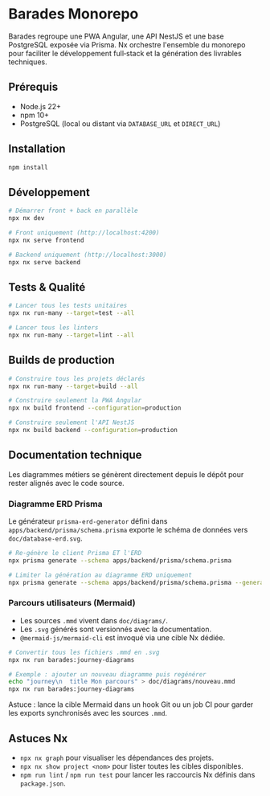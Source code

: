 # Barades Monorepo

Barades regroupe une PWA Angular, une API NestJS et une base PostgreSQL exposée via Prisma. Nx orchestre l'ensemble du monorepo pour faciliter le développement full‑stack et la génération des livrables techniques.

## Prérequis

- Node.js 22+
- npm 10+
- PostgreSQL (local ou distant via `DATABASE_URL` et `DIRECT_URL`)

## Installation

```sh
npm install
```

## Développement

```sh
# Démarrer front + back en parallèle
npx nx dev

# Front uniquement (http://localhost:4200)
npx nx serve frontend

# Backend uniquement (http://localhost:3000)
npx nx serve backend
```

## Tests & Qualité

```sh
# Lancer tous les tests unitaires
npx nx run-many --target=test --all

# Lancer tous les linters
npx nx run-many --target=lint --all
```

## Builds de production

```sh
# Construire tous les projets déclarés
npx nx run-many --target=build --all

# Construire seulement la PWA Angular
npx nx build frontend --configuration=production

# Construire seulement l'API NestJS
npx nx build backend --configuration=production
```

## Documentation technique

Les diagrammes métiers se génèrent directement depuis le dépôt pour rester alignés avec le code source.

### Diagramme ERD Prisma

Le générateur `prisma-erd-generator` défini dans `apps/backend/prisma/schema.prisma` exporte le schéma de données vers `doc/database-erd.svg`.

```sh
# Re-génère le client Prisma ET l'ERD
npx prisma generate --schema apps/backend/prisma/schema.prisma

# Limiter la génération au diagramme ERD uniquement
npx prisma generate --schema apps/backend/prisma/schema.prisma --generator erd
```

### Parcours utilisateurs (Mermaid)

- Les sources `.mmd` vivent dans `doc/diagrams/`.
- Les `.svg` générés sont versionnés avec la documentation.
- `@mermaid-js/mermaid-cli` est invoqué via une cible Nx dédiée.

```sh
# Convertir tous les fichiers .mmd en .svg
npx nx run barades:journey-diagrams

# Exemple : ajouter un nouveau diagramme puis regénérer
echo "journey\n  title Mon parcours" > doc/diagrams/nouveau.mmd
npx nx run barades:journey-diagrams
```

Astuce : lance la cible Mermaid dans un hook Git ou un job CI pour garder les exports synchronisés avec les sources `.mmd`.

## Astuces Nx

- `npx nx graph` pour visualiser les dépendances des projets.
- `npx nx show project <nom>` pour lister toutes les cibles disponibles.
- `npm run lint` / `npm run test` pour lancer les raccourcis Nx définis dans `package.json`.
